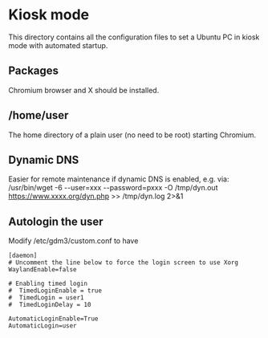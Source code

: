 # Kiosk mode

This directory contains all the configuration files to set a Ubuntu PC in kiosk mode with automated startup.

## Packages

Chromium browser and X should be installed.

## /home/user

The home directory of a plain user (no need to be root) starting Chromium.

## Dynamic DNS

Easier for remote maintenance if dynamic DNS is enabled, e.g. via:
/usr/bin/wget -6 --user=xxx --password=pxxx -O /tmp/dyn.out https://www.xxxx.org/dyn.php >> /tmp/dyn.log 2>&1

## Autologin the user

Modify /etc/gdm3/custom.conf to have

```
[daemon]
# Uncomment the line below to force the login screen to use Xorg
WaylandEnable=false

# Enabling timed login
#  TimedLoginEnable = true
#  TimedLogin = user1
#  TimedLoginDelay = 10

AutomaticLoginEnable=True
AutomaticLogin=user
```

